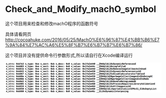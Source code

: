 # Check_and_Modify_machO_symbol

这个项目用来检查和修改machO程序的函数符号

具体请看网页
http://cocoahuke.com/2016/05/25/MachO%E6%96%87%E4%BB%B6%E7%9A%84%E7%AC%A6%E5%8F%B7%E6%B7%B7%E6%B7%86/

这个项目并没有提供命令行参数形式,所以请自行在Xcode编译运行

![Jekyll Now Theme Screenshot](/a.png)
